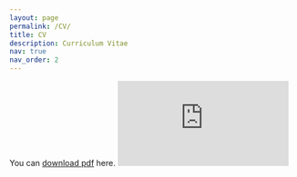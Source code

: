 ```yaml
---
layout: page
permalink: /CV/
title: CV
description: Curriculum Vitae
nav: true
nav_order: 2
---
```



You can [download pdf](https://joshuajaeger.github.io/assets/CV_Joshua_Jaeger.pdf) here.
<embed src="https://joshuajaeger.github.io/assets/CV_Joshua_Jaeger.pdf" type="application/pdf"/>